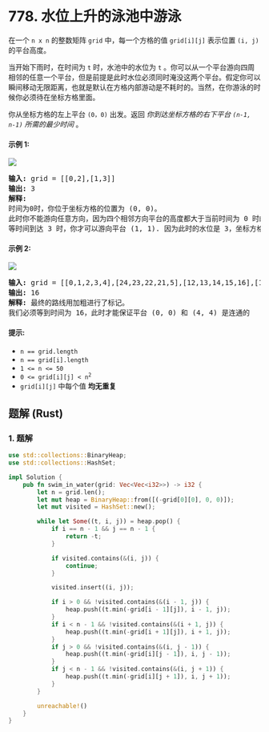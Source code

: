 # 778. 水位上升的泳池中游泳
在一个 `n x n` 的整数矩阵 `grid` 中，每一个方格的值 `grid[i][j]` 表示位置 `(i, j)` 的平台高度。

当开始下雨时，在时间为 `t` 时，水池中的水位为 `t` 。你可以从一个平台游向四周相邻的任意一个平台，但是前提是此时水位必须同时淹没这两个平台。假定你可以瞬间移动无限距离，也就是默认在方格内部游动是不耗时的。当然，在你游泳的时候你必须待在坐标方格里面。

你从坐标方格的左上平台 `(0，0)` 出发。返回 *你到达坐标方格的右下平台 `(n-1, n-1)` 所需的最少时间* 。

#### 示例 1:
![](https://assets.leetcode.com/uploads/2021/06/29/swim1-grid.jpg)
<pre>
<strong>输入:</strong> grid = [[0,2],[1,3]]
<strong>输出:</strong> 3
<strong>解释:</strong>
时间为0时，你位于坐标方格的位置为 (0, 0)。
此时你不能游向任意方向，因为四个相邻方向平台的高度都大于当前时间为 0 时的水位。
等时间到达 3 时，你才可以游向平台 (1, 1). 因为此时的水位是 3，坐标方格中的平台没有比水位 3 更高的，所以你可以游向坐标方格中的任意位置
</pre>

#### 示例 2:
![](https://assets.leetcode.com/uploads/2021/06/29/swim2-grid-1.jpg)
<pre>
<strong>输入:</strong> grid = [[0,1,2,3,4],[24,23,22,21,5],[12,13,14,15,16],[11,17,18,19,20],[10,9,8,7,6]]
<strong>输出:</strong> 16
<strong>解释:</strong> 最终的路线用加粗进行了标记。
我们必须等到时间为 16，此时才能保证平台 (0, 0) 和 (4, 4) 是连通的
</pre>

#### 提示:
* `n == grid.length`
* `n == grid[i].length`
* `1 <= n <= 50`
* <code>0 <= grid[i][j] < n<sup>2</sup></code>
* `grid[i][j]` 中每个值 **均无重复**

## 题解 (Rust)

### 1. 题解
```Rust
use std::collections::BinaryHeap;
use std::collections::HashSet;

impl Solution {
    pub fn swim_in_water(grid: Vec<Vec<i32>>) -> i32 {
        let n = grid.len();
        let mut heap = BinaryHeap::from([(-grid[0][0], 0, 0)]);
        let mut visited = HashSet::new();

        while let Some((t, i, j)) = heap.pop() {
            if i == n - 1 && j == n - 1 {
                return -t;
            }

            if visited.contains(&(i, j)) {
                continue;
            }

            visited.insert((i, j));

            if i > 0 && !visited.contains(&(i - 1, j)) {
                heap.push((t.min(-grid[i - 1][j]), i - 1, j));
            }
            if i < n - 1 && !visited.contains(&(i + 1, j)) {
                heap.push((t.min(-grid[i + 1][j]), i + 1, j));
            }
            if j > 0 && !visited.contains(&(i, j - 1)) {
                heap.push((t.min(-grid[i][j - 1]), i, j - 1));
            }
            if j < n - 1 && !visited.contains(&(i, j + 1)) {
                heap.push((t.min(-grid[i][j + 1]), i, j + 1));
            }
        }

        unreachable!()
    }
}
```
